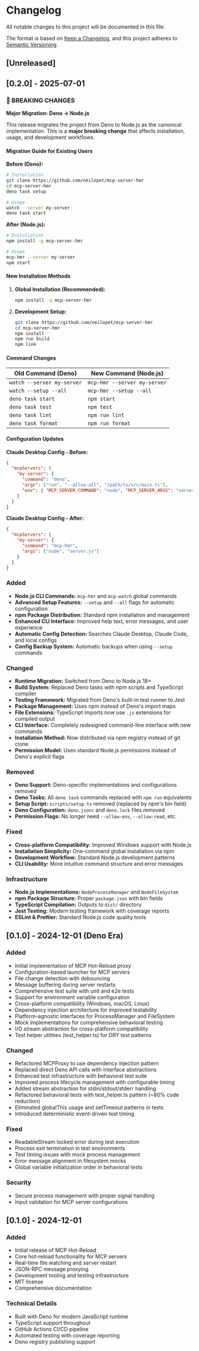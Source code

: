 # Changelog

All notable changes to this project will be documented in this file.

The format is based on [Keep a Changelog](https://keepachangelog.com/en/1.0.0/),
and this project adheres to [Semantic Versioning](https://semver.org/spec/v2.0.0.html).

## [Unreleased]

## [0.2.0] - 2025-07-01

### 🚨 BREAKING CHANGES

**Major Migration: Deno → Node.js**

This release migrates the project from Deno to Node.js as the canonical implementation. This is a **major breaking change** that affects installation, usage, and development workflows.

#### Migration Guide for Existing Users

**Before (Deno):**
```bash
# Installation
git clone https://github.com/neilopet/mcp-server-hmr
cd mcp-server-hmr
deno task setup

# Usage
watch --server my-server
deno task start
```

**After (Node.js):**
```bash
# Installation
npm install -g mcp-server-hmr

# Usage
mcp-hmr --server my-server
npm start
```

#### New Installation Methods

1. **Global Installation (Recommended):**
   ```bash
   npm install -g mcp-server-hmr
   ```

2. **Development Setup:**
   ```bash
   git clone https://github.com/neilopet/mcp-server-hmr
   cd mcp-server-hmr
   npm install
   npm run build
   npm link
   ```

#### Command Changes

| Old Command (Deno) | New Command (Node.js) |
|-------------------|----------------------|
| `watch --server my-server` | `mcp-hmr --server my-server` |
| `watch --setup --all` | `mcp-hmr --setup --all` |
| `deno task start` | `npm start` |
| `deno task test` | `npm test` |
| `deno task lint` | `npm run lint` |
| `deno task format` | `npm run format` |

#### Configuration Updates

**Claude Desktop Config - Before:**
```json
{
  "mcpServers": {
    "my-server": {
      "command": "deno",
      "args": ["run", "--allow-all", "/path/to/src/main.ts"],
      "env": { "MCP_SERVER_COMMAND": "node", "MCP_SERVER_ARGS": "server.js" }
    }
  }
}
```

**Claude Desktop Config - After:**
```json
{
  "mcpServers": {
    "my-server": {
      "command": "mcp-hmr",
      "args": ["node", "server.js"]
    }
  }
}
```

### Added

- **Node.js CLI Commands:** `mcp-hmr` and `mcp-watch` global commands
- **Advanced Setup Features:** `--setup` and `--all` flags for automatic configuration
- **npm Package Distribution:** Standard npm installation and management
- **Enhanced CLI Interface:** Improved help text, error messages, and user experience
- **Automatic Config Detection:** Searches Claude Desktop, Claude Code, and local configs
- **Config Backup System:** Automatic backups when using `--setup` commands

### Changed

- **Runtime Migration:** Switched from Deno to Node.js 18+
- **Build System:** Replaced Deno tasks with npm scripts and TypeScript compiler
- **Testing Framework:** Migrated from Deno's built-in test runner to Jest
- **Package Management:** Uses npm instead of Deno's import maps
- **File Extensions:** TypeScript imports now use `.js` extensions for compiled output
- **CLI Interface:** Completely redesigned command-line interface with new commands
- **Installation Method:** Now distributed via npm registry instead of git clone
- **Permission Model:** Uses standard Node.js permissions instead of Deno's explicit flags

### Removed

- **Deno Support:** Deno-specific implementations and configurations removed
- **Deno Tasks:** All `deno task` commands replaced with `npm run` equivalents
- **Setup Script:** `scripts/setup.ts` removed (replaced by npm's bin field)
- **Deno Configuration:** `deno.jsonc` and `deno.lock` files removed
- **Permission Flags:** No longer need `--allow-env`, `--allow-read`, etc.

### Fixed

- **Cross-platform Compatibility:** Improved Windows support with Node.js
- **Installation Simplicity:** One-command global installation via npm
- **Development Workflow:** Standard Node.js development patterns
- **CLI Usability:** More intuitive command structure and error messages

### Infrastructure

- **Node.js Implementations:** `NodeProcessManager` and `NodeFileSystem`
- **npm Package Structure:** Proper `package.json` with bin fields
- **TypeScript Compilation:** Outputs to `dist/` directory
- **Jest Testing:** Modern testing framework with coverage reports
- **ESLint & Prettier:** Standard Node.js code quality tools

## [0.1.0] - 2024-12-01 (Deno Era)

### Added

- Initial implementation of MCP Hot-Reload proxy
- Configuration-based launcher for MCP servers  
- File change detection with debouncing
- Message buffering during server restarts
- Comprehensive test suite with unit and e2e tests
- Support for environment variable configuration
- Cross-platform compatibility (Windows, macOS, Linux)
- Dependency injection architecture for improved testability
- Platform-agnostic interfaces for ProcessManager and FileSystem
- Mock implementations for comprehensive behavioral testing
- I/O stream abstraction for cross-platform compatibility
- Test helper utilities (test_helper.ts) for DRY test patterns

### Changed

- Refactored MCPProxy to use dependency injection pattern
- Replaced direct Deno API calls with interface abstractions
- Enhanced test infrastructure with behavioral test suite
- Improved process lifecycle management with configurable timing
- Added stream abstraction for stdin/stdout/stderr handling
- Refactored behavioral tests with test_helper.ts pattern (~80% code reduction)
- Eliminated globalThis usage and setTimeout patterns in tests
- Introduced deterministic event-driven test timing

### Fixed

- ReadableStream locked error during test execution
- Process exit termination in test environments
- Test timing issues with mock process management
- Error message alignment in filesystem mocks
- Global variable initialization order in behavioral tests

### Security

- Secure process management with proper signal handling
- Input validation for MCP server configurations

## [0.1.0] - 2024-12-01

### Added

- Initial release of MCP Hot-Reload
- Core hot-reload functionality for MCP servers
- Real-time file watching and server restart
- JSON-RPC message proxying
- Development tooling and testing infrastructure
- MIT license
- Comprehensive documentation

### Technical Details

- Built with Deno for modern JavaScript runtime
- TypeScript support throughout
- GitHub Actions CI/CD pipeline
- Automated testing with coverage reporting
- Deno registry publishing support
